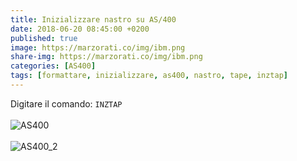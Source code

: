 ```yaml
---
title: Inizializzare nastro su AS/400
date: 2018-06-20 08:45:00 +0200
published: true
image: https://marzorati.co/img/ibm.png
share-img: https://marzorati.co/img/ibm.png
categories: [AS400]
tags: [formattare, inizializzare, as400, nastro, tape, inztap]
---
```

Digitare il comando: <code>INZTAP</code>   
<br>
![AS400](https://marzorati.co/img/post/INZTAP.png)   
<br>
![AS400_2](https://marzorati.co/img/post/INZTAP_2.png)   
